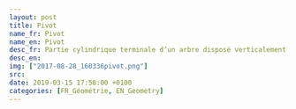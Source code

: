 ```yaml
---
layout: post
title: Pivot
name_fr: Pivot
name_en: Pivot
desc_fr: Partie cylindrique terminale d’un arbre disposé verticalement, par laquelle il est supporté.
desc_en: 
img: ["2017-08-28_160336pivot.png"]
src: 
date: 2019-03-15 17:58:00 +0100
categories: [FR_Géométrie, EN_Geometry]
---
```

